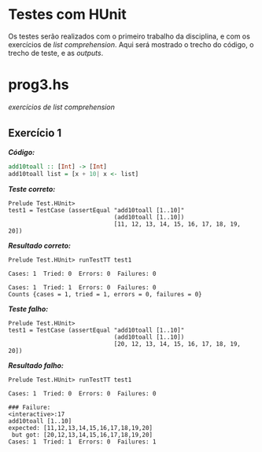 # Testes com HUnit

Os testes serão realizados com o primeiro trabalho da disciplina, e com os exercícios de _list comprehension_. Aqui será mostrado o trecho do código, o trecho de teste, e as _outputs_.

# prog3.hs
###### exercícios de _list comprehension_
## Exercício 1

**_Código:_**
```haskell
add10toall :: [Int] -> [Int]
add10toall list = [x + 10| x <- list]
```

**_Teste correto:_**
```
Prelude Test.HUnit> 
test1 = TestCase (assertEqual "add10toall [1..10]" 
                              (add10toall [1..10]) 
                              [11, 12, 13, 14, 15, 16, 17, 18, 19, 20])
```
**_Resultado correto:_**
```
Prelude Test.HUnit> runTestTT test1

Cases: 1  Tried: 0  Errors: 0  Failures: 0
                                          
Cases: 1  Tried: 1  Errors: 0  Failures: 0
Counts {cases = 1, tried = 1, errors = 0, failures = 0}
```
**_Teste falho:_**
```
Prelude Test.HUnit> 
test1 = TestCase (assertEqual "add10toall [1..10]" 
                              (add10toall [1..10]) 
                              [20, 12, 13, 14, 15, 16, 17, 18, 19, 20])
```
**_Resultado falho:_**
```
Prelude Test.HUnit> runTestTT test1

Cases: 1  Tried: 0  Errors: 0  Failures: 0
                                          
### Failure:
<interactive>:17
add10toall [1..10]
expected: [11,12,13,14,15,16,17,18,19,20]
 but got: [20,12,13,14,15,16,17,18,19,20]
Cases: 1  Tried: 1  Errors: 0  Failures: 1
```





